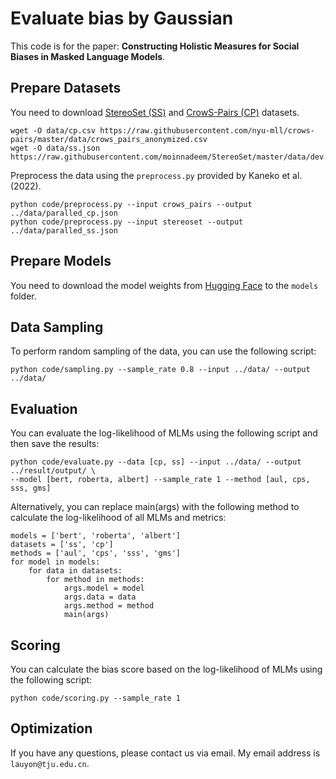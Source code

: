 # Evaluate bias by Gaussian

This code is for the paper: **Constructing Holistic Measures for Social Biases in Masked Language Models**.


## Prepare Datasets
You need to download [StereoSet (SS)](https://github.com/moinnadeem/StereoSet) and [CrowS-Pairs (CP)](https://github.com/nyu-mll/crows-pairs) datasets.

```
wget -O data/cp.csv https://raw.githubusercontent.com/nyu-mll/crows-pairs/master/data/crows_pairs_anonymized.csv
wget -O data/ss.json https://raw.githubusercontent.com/moinnadeem/StereoSet/master/data/dev.json
```
Preprocess the data using the `preprocess.py` provided by Kaneko et al. (2022).
```
python code/preprocess.py --input crows_pairs --output ../data/paralled_cp.json
python code/preprocess.py --input stereoset --output ../data/paralled_ss.json
```
## Prepare Models
You need to download the model weights from [Hugging Face](https://huggingface.co/) to the `models` folder.

## Data Sampling
To perform random sampling of the data, you can use the following script:

```
python code/sampling.py --sample_rate 0.8 --input ../data/ --output ../data/
```

## Evaluation
You can evaluate the log-likelihood of MLMs using the following script and then save the results:

```
python code/evaluate.py --data [cp, ss] --input ../data/ --output ../result/output/ \
--model [bert, roberta, albert] --sample_rate 1 --method [aul, cps, sss, gms]
```
Alternatively, you can replace main(args) with the following method to calculate the log-likelihood of all MLMs and metrics:

```
models = ['bert', 'roberta', 'albert']
datasets = ['ss', 'cp']
methods = ['aul', 'cps', 'sss', 'gms']
for model in models:
    for data in datasets:
        for method in methods:
            args.model = model
            args.data = data
            args.method = method
            main(args)
```
## Scoring
You can calculate the bias score based on the log-likelihood of MLMs using the following script:

```
python code/scoring.py --sample_rate 1
```
## Optimization
If you have any questions, please contact us via email. 
My email address is `lauyon@tju.edu.cn`.



